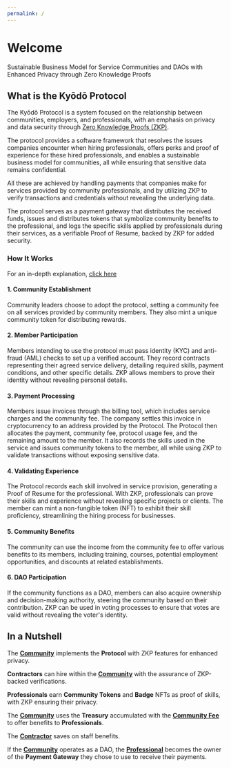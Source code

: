 ```yaml
---
permalink: /
---
```


# Welcome
Sustainable Business Model for Service Communities and DAOs with Enhanced Privacy through Zero Knowledge Proofs

<!-- video goes here -->

## What is the Kyōdō Protocol

The Kyōdō Protocol is a system focused on the relationship between communities, employers, and professionals, with an emphasis on privacy and data security through [Zero Knowledge Proofs (ZKP)](/zero-knowledge-proofs).

The protocol provides a software framework that resolves the issues companies encounter when hiring professionals, offers perks and proof of experience for these hired professionals, and enables a sustainable business model for communities, all while ensuring that sensitive data remains confidential.

All these are achieved by handling payments that companies make for services provided by community professionals, and by utilizing ZKP to verify transactions and credentials without revealing the underlying data.

The protocol serves as a payment gateway that distributes the received funds, issues and distributes tokens that symbolize community benefits to the professional, and logs the specific skills applied by professionals during their services, as a verifiable Proof of Resume, backed by ZKP for added security.
### How It Works

For an in-depth explanation, [click here](/how-it-works)

#### 1. Community Establishment
Community leaders choose to adopt the protocol, setting a community fee on all services provided by community members. They also mint a unique community token for distributing rewards.

#### 2. Member Participation
Members intending to use the protocol must pass identity (KYC) and anti-fraud (AML) checks to set up a verified account. They record contracts representing their agreed service delivery, detailing required skills, payment conditions, and other specific details. ZKP allows members to prove their identity without revealing personal details.

#### 3. Payment Processing
Members issue invoices through the billing tool, which includes service charges and the community fee. The company settles this invoice in cryptocurrency to an address provided by the Protocol. The Protocol then allocates the payment, community fee, protocol usage fee, and the remaining amount to the member. It also records the skills used in the service and issues community tokens to the member, all while using ZKP to validate transactions without exposing sensitive data.

#### 4. Validating Experience
The Protocol records each skill involved in service provision, generating a Proof of Resume for the professional. With ZKP, professionals can prove their skills and experience without revealing specific projects or clients. The member can mint a non-fungible token (NFT) to exhibit their skill proficiency, streamlining the hiring process for businesses.

#### 5. Community Benefits
The community can use the income from the community fee to offer various benefits to its members, including training, courses, potential employment opportunities, and discounts at related establishments.

#### 6. DAO Participation
If the community functions as a DAO, members can also acquire ownership and decision-making authority, steering the community based on their contribution. ZKP can be used in voting processes to ensure that votes are valid without revealing the voter's identity.

## In a Nutshell

The [**Community**](/the-protocol/roles/#community) implements the **Protocol** with ZKP features for enhanced privacy.

**Contractors** can hire within the [**Community**](/the-protocol/roles/#community) with the assurance of ZKP-backed verifications.

**Professionals** earn **Community Tokens** and **Badge** NFTs as proof of skills, with ZKP ensuring their privacy.

The [**Community**](/the-protocol/roles/#community) uses the **Treasury** accumulated with the [**Community Fee**](/the-protocol/definitions/#community-fee) to offer benefits to **Professionals**.

The [**Contractor**](/the-protocol/roles/#contractor) saves on staff benefits.

If the [**Community**](/the-protocol/roles/#community) operates as a DAO, the [**Professional**](/the-protocol/roles/#professional) becomes the owner of the **Payment Gateway** they chose to use to receive their payments.